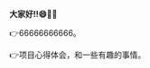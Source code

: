 **大家好!!:smile::tiger::baby_chick:**

 :point_right:66666666666。

 :point_right:项目心得体会，和一些有趣的事情。
 


